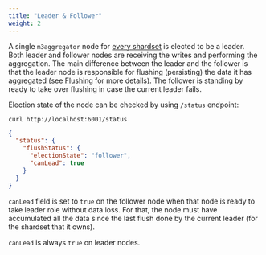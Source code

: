 ```yaml
---
title: "Leader & Follower"
weight: 2
---
```


A single `m3aggregator` node for [every shardset](https://github.com/m3db/m3/blob/c2dc8fe548790aed16ac88d498f3e5046c76dda6/src/aggregator/aggregator/election_mgr.go#L336) 
is elected to be a leader. Both leader and
follower nodes are receiving the writes and performing the aggregation. 
The main difference between the leader and the follower is that the leader node
is responsible for flushing (persisting) the data it has aggregated 
(see [Flushing](/docs/architecture/m3aggregator/flushing) for more details).
The follower is standing by ready to take over flushing in case the current leader fails.

Election state of the node can be checked by using `/status` endpoint:

    curl http://localhost:6001/status

```json
{
  "status": {
    "flushStatus": {
      "electionState": "follower",
      "canLead": true
    }
  }
}
```

`canLead` field is set to `true` on the follower node when that node is ready to take 
leader role without data loss. For that, the node must have accumulated all the data since
the last flush done by the current leader (for the shardset that it owns).

`canLead` is always `true` on leader nodes. 
